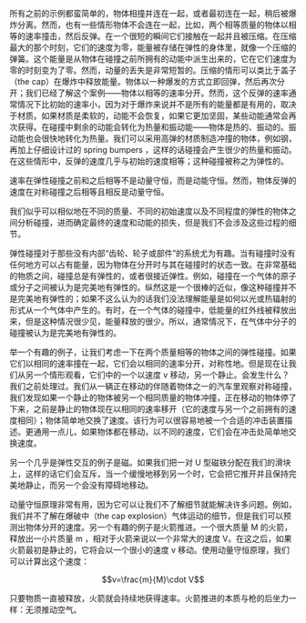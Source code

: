 所有之前的示例都蛮简单的，物体相撞并连在一起，或者最初连在一起，稍后被爆炸分离。然而，也有一些情形物体不会连在一起，比如，两个相等质量的物体以相等的速率撞击，然后反弹。在一个很短的瞬间它们接触在一起并且被压缩。在压缩最大的那个时刻，它们的速度为零，能量被存储在弹性的身体里，就像一个压缩的弹簧。这个能量是从物体在碰撞之前所拥有的动能中派生出来的，它在它们速度为零的时刻变为了零。然而，动量的丢失是非常短暂的。压缩的情形可以类比于盖子（the cap）在爆炸中释放能量。物体以一种爆发的方式立即回弹，然后再次分开；我们已经了解这个案例——物体以相等的速率分开。然而，这个反弹的速率通常情况下比初始的速率小，因为对于爆炸来说并不是所有的能量都是有用的，取决于材质。如果材质是柔软的，动能不会恢复，如果它更加坚固，某些动能通常会再次获得。在碰撞中剩余的动能会转化为热量和振动能——物体是热的、振动的。振动能也会很快地转化为热量。我们可以采用高弹的材质制造冲撞的物体，例如钢，再加上仔细设计过的 spring bumpers ，这样的话碰撞会产生很少的热量和振动。在这些情形中，反弹的速度几乎与初始的速度相等；这种碰撞被称之为弹性的。

速率在弹性碰撞之前和之后相等不是动量守恒，而是动能守恒。然而，物体反弹的速度在对称碰撞之后相等且相反是动量守恒。

我们似乎可以相似地在不同的质量、不同的初始速度以及不同程度的弹性的物体之间分析碰撞，进而确定最终的速度和动能的损失，但是我们不会涉及这些过程的细节。

弹性碰撞对于那些没有内部“齿轮、轮子或部件”的系统尤为有趣。当有碰撞时没有任何地方可以占有能量，因为物体在分开时与其在碰撞时的状态一致。在非常基础的物质之间，碰撞总是有弹性的，或者很接近弹性。例如，碰撞在一个气体的原子或分子之间被认为是完美地有弹性的。纵然这是一个很棒的近似，像这种碰撞并不是完美地有弹性的；如果不这么认为的话我们没法理解能量是如何以光或热辐射的形式从一个气体中产生的。有时，在一个气体的碰撞中，低能量的红外线被释放出来，但是这种情况很少见，能量释放的很少。所以，通常情况下，在气体中分子的碰撞被认为是完美地有弹性的。

举一个有趣的例子，让我们考虑一下在两个质量相等的物体之间的弹性碰撞。如果它们以相同的速率撞在一起，它们会以相同的速率分开，对称性地。但是现在让我们从另一个情形观看，它们中的一个以速度 v 移动，另一个静止。会发生什么？我们之前处理过。我们从一辆正在移动的伴随着物体之一的汽车里观察对称碰撞，我们发现如果一个静止的物体被另一个相同质量的物体冲撞，正在移动的物体停了下来，之前是静止的物体现在以相同的速率移开（它的速度与另一个之前拥有的速度相同）；物体简单地交换了速度。该行为可以很容易地被一个合适的冲击装置描述。更通用一点儿，如果物体都在移动，以不同的速度，它们会在冲击处简单地交换速度。

另一个几乎是弹性交互的例子是磁。如果我们把一对 U 型磁铁分配在我们的滑块上，这样的话它们会互斥，当一个缓慢地移到另一个时，它会把它推开并且保持完美地静止，而另一个会没有障碍地移动。

动量守恒原理非常有用，因为它可以让我们不了解细节就能解决许多问题。例如，我们并不了解在爆破中（the cap explosion）气体运动的细节，但是我们可以预测出物体分开的速度。另一个有趣的例子是火箭推进。一个很大质量 M 的火箭，释放出一小片质量 m ，相对于火箭来说以一个非常大的速度 V。在这之后，如果火箭最初是静止的，它将会以一个很小的速度 v 移动。使用动量守恒原理，我们可以计算出这个速度：

$$v=\frac{m}{M}\cdot V$$

只要物质一直被释放，火箭就会持续地获得速率。火箭推进的本质与枪的后坐力一样：无须推动空气。
